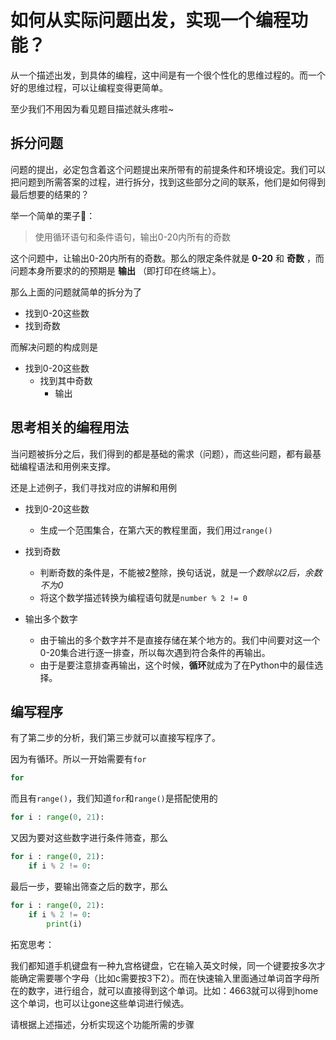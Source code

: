 # 如何从实际问题出发，实现一个编程功能？

从一个描述出发，到具体的编程，这中间是有一个很个性化的思维过程的。而一个好的思维过程，可以让编程变得更简单。

至少我们不用因为看见题目描述就头疼啦~

## 拆分问题

问题的提出，必定包含着这个问题提出来所带有的前提条件和环境设定。我们可以把问题到所需答案的过程，进行拆分，找到这些部分之间的联系，他们是如何得到最后想要的结果的？

举一个简单的栗子🌰：
> 使用循环语句和条件语句，输出0-20内所有的奇数

这个问题中，让输出0-20内所有的奇数。那么的限定条件就是 **0-20** 和 **奇数** ，而问题本身所要求的的预期是 **输出** （即打印在终端上）。

那么上面的问题就简单的拆分为了
+ 找到0-20这些数
+ 找到奇数

而解决问题的构成则是
- 找到0-20这些数
    - 找到其中奇数
        - 输出

## 思考相关的编程用法

当问题被拆分之后，我们得到的都是基础的需求（问题），而这些问题，都有最基础编程语法和用例来支撑。

还是上述例子，我们寻找对应的讲解和用例
+ 找到0-20这些数
    - 生成一个范围集合，在第六天的教程里面，我们用过`range()`

+ 找到奇数
    - 判断奇数的条件是，不能被2整除，换句话说，就是*一个数除以2后，余数不为0*
    - 将这个数学描述转换为编程语句就是`number % 2 != 0`

+ 输出多个数字
    - 由于输出的多个数字并不是直接存储在某个地方的。我们中间要对这一个0-20集合进行逐一排查，所以每次遇到符合条件的再输出。
    - 由于是要注意排查再输出，这个时候，**循环**就成为了在Python中的最佳选择。

## 编写程序

有了第二步的分析，我们第三步就可以直接写程序了。

因为有循环。所以一开始需要有`for`
```python
for
```
而且有`range()`，我们知道`for`和`range()`是搭配使用的
```python
for i : range(0, 21):
```
又因为要对这些数字进行条件筛查，那么
```python
for i : range(0, 21):
    if i % 2 != 0:
```
最后一步，要输出筛查之后的数字，那么
```python
for i : range(0, 21):
    if i % 2 != 0:
        print(i) 
```

拓宽思考：

我们都知道手机键盘有一种九宫格键盘，它在输入英文时候，同一个键要按多次才能确定需要哪个字母（比如c需要按3下2）。而在快速输入里面通过单词首字母所在的数字，进行组合，就可以直接得到这个单词。比如：4663就可以得到home这个单词，也可以让gone这些单词进行候选。

请根据上述描述，分析实现这个功能所需的步骤